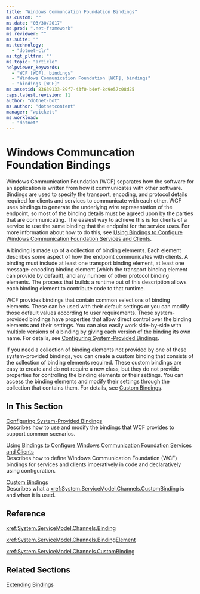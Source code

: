 ```yaml
---
title: "Windows Communcation Foundation Bindings"
ms.custom: ""
ms.date: "03/30/2017"
ms.prod: ".net-framework"
ms.reviewer: ""
ms.suite: ""
ms.technology: 
  - "dotnet-clr"
ms.tgt_pltfrm: ""
ms.topic: "article"
helpviewer_keywords: 
  - "WCF [WCF], bindings"
  - "Windows Communication Foundation [WCF], bindings"
  - "bindings [WCF]"
ms.assetid: 83639133-89f7-43f0-b4ef-8d9e57c08d25
caps.latest.revision: 11
author: "dotnet-bot"
ms.author: "dotnetcontent"
manager: "wpickett"
ms.workload: 
  - "dotnet"
---
```

# Windows Communcation Foundation Bindings
Windows Communication Foundation (WCF) separates how the software for an application is written from how it communicates with other software. Bindings are used to specify the transport, encoding, and protocol details required for clients and services to communicate with each other. WCF uses bindings to generate the underlying wire representation of the endpoint, so most of the binding details must be agreed upon by the parties that are communicating. The easiest way to achieve this is for clients of a service to use the same binding that the endpoint for the service uses. For more information about how to do this, see [Using Bindings to Configure Windows Communication Foundation Services and Clients](http://msdn.microsoft.com/library/bd8b277b-932f-472f-a42a-b02bb5257dfb).  
  
 A binding is made up of a collection of binding elements. Each element describes some aspect of how the endpoint communicates with clients. A binding must include at least one transport binding element, at least one message-encoding binding element (which the transport binding element can provide by default), and any number of other protocol binding elements. The process that builds a runtime out of this description allows each binding element to contribute code to that runtime.  
  
 WCF provides bindings that contain common selections of binding elements. These can be used with their default settings or you can modify those default values according to user requirements. These system-provided bindings have properties that allow direct control over the binding elements and their settings. You can also easily work side-by-side with multiple versions of a binding by giving each version of the binding its own name. For details, see [Configuring System-Provided Bindings](../../../../docs/framework/wcf/feature-details/configuring-system-provided-bindings.md).  
  
 If you need a collection of binding elements not provided by one of these system-provided bindings, you can create a custom binding that consists of the collection of binding elements required. These custom bindings are easy to create and do not require a new class, but they do not provide properties for controlling the binding elements or their settings. You can access the binding elements and modify their settings through the collection that contains them. For details, see [Custom Bindings](../../../../docs/framework/wcf/extending/custom-bindings.md).  
  
## In This Section  
 [Configuring System-Provided Bindings](../../../../docs/framework/wcf/feature-details/configuring-system-provided-bindings.md)  
 Describes how to use and modify the bindings that WCF provides to support common scenarios.  
  
 [Using Bindings to Configure Windows Communication Foundation Services and Clients](http://msdn.microsoft.com/library/bd8b277b-932f-472f-a42a-b02bb5257dfb)  
 Describes how to define Windows Communication Foundation (WCF) bindings for services and clients imperatively in code and declaratively using configuration.  
  
 [Custom Bindings](../../../../docs/framework/wcf/extending/custom-bindings.md)  
 Describes what a <xref:System.ServiceModel.Channels.CustomBinding> is and when it is used.  
  
## Reference  
 <xref:System.ServiceModel.Channels.Binding>  
  
 <xref:System.ServiceModel.Channels.BindingElement>  
  
 <xref:System.ServiceModel.Channels.CustomBinding>  
  
## Related Sections  
 [Extending Bindings](../../../../docs/framework/wcf/extending/extending-bindings.md)
